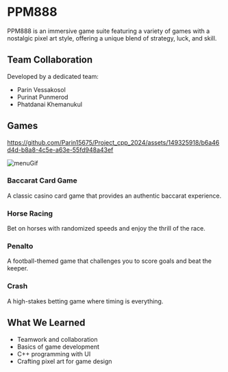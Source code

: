 # PPM888

PPM888 is an immersive game suite featuring a variety of games with a nostalgic pixel art style, offering a unique blend of strategy, luck, and skill.

## Team Collaboration

Developed by a dedicated team:
- Parin Vessakosol
- Purinat Punmerod
- Phatdanai Khemanukul

## Games






https://github.com/Parin15675/Project_cpp_2024/assets/149325918/b6a46d4d-b8a8-4c5e-a63e-55fd948a43ef

![menuGif](https://github.com/Parin15675/Project_cpp_2024/assets/149325918/810c0dd7-ff70-4336-96a0-122e27387aab)





### Baccarat Card Game
A classic casino card game that provides an authentic baccarat experience.

### Horse Racing
Bet on horses with randomized speeds and enjoy the thrill of the race.

### Penalto
A football-themed game that challenges you to score goals and beat the keeper.

### Crash
A high-stakes betting game where timing is everything.

## What We Learned
- Teamwork and collaboration
- Basics of game development
- C++ programming with UI
- Crafting pixel art for game design

